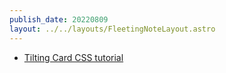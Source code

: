 ```yaml
---
publish_date: 20220809    
layout: ../../layouts/FleetingNoteLayout.astro
---
```

- [Tilting Card CSS tutorial](https://www.youtube.com/watch?v=eOJTj_mWJds)